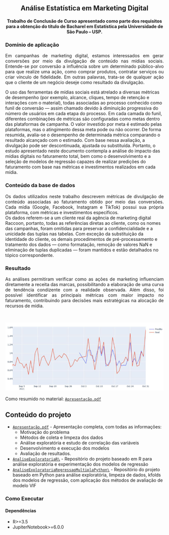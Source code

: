 <div align="center">    
 
## Análise Estatística em Marketing Digital
#### Trabalho de Conclusão de Curso apresentado como parte dos requisitos para a obtenção do título de Bacharel em Estatística pela Universidade de São Paulo – USP.


</div>

<!-- TODO: Add video -->

### Domínio de aplicação


 <div text-align="justify" align="justify">    

Em campanhas de marketing digital, estamos interessados em gerar conversões por meio da divulgação de conteúdo nas mídias sociais. Entende-se por conversão a influência sobre um determinado público-alvo para que realize uma ação, como comprar produtos, contratar serviços ou criar vínculo de fidelidade. Em outras palavras, trata-se de qualquer ação que o cliente de um negócio deseje como resultado da divulgação.
</div>
O uso das ferramentas de mídias sociais está atrelado a diversas métricas de desempenho (por exemplo, alcance, cliques, tempo de retenção e interações com o material), todas associadas ao processo conhecido como funil de conversão — assim chamado devido à diminuição progressiva do número de usuários em cada etapa do processo.
</div>
Em cada camada do funil, diferentes combinações de métricas são configuradas como metas dentro das plataformas de campanha. O valor investido por meta é estimado pelas plataformas, mas o atingimento dessa meta pode ou não ocorrer. De forma resumida, avalia-se o desempenho de determinada métrica comparando o resultado alcançado com o estimado. Com base nessa avaliação, a divulgação pode ser descontinuada, ajustada ou substituída.
</div>
Portanto, o estudo apresentado neste documento contempla a análise do impacto das mídias digitais no faturamento total, bem como o desenvolvimento e a seleção de modelos de regressão capazes de realizar predições do faturamento com base nas métricas e investimentos realizados em cada mídia.
</div>


### Conteúdo da base de dados
 <div text-align="justify" align="justify">    
Os dados utilizados neste trabalho descrevem métricas de divulgação de conteúdo associadas ao faturamento obtido por meio das conversões. Cada mídia (Google, Facebook, Instagram e TikTok) possui sua própria plataforma, com métricas e investimentos específicos.
</div>
Os dados referem-se a um cliente real da agência de marketing digital Raccoon, portanto, todas as referências diretas ao cliente, como os nomes das campanhas, foram omitidas para preservar a confidencialidade e a unicidade das tuplas nas tabelas. Com exceção da substituição da identidade do cliente, os demais procedimentos de pré-processamento e tratamento dos dados — como formatação, remoção de valores NaN e eliminação de tuplas duplicadas — foram mantidos e estão detalhados no tópico correspondente.


</div>

### Resultado
 <div text-align="justify" align="justify">    
As análises permitiram verificar como as ações de marketing influenciam diretamente a receita das marcas, possibilitando a elaboração de uma curva de tendência condizente com a realidade observada. Além disso, foi possível identificar as principais métricas com maior impacto no faturamento, contribuindo para decisões mais estratégicas na alocação de recursos de mídia.


  &nbsp;
<div align="center" >   
 
![image](https://github.com/RogerMarcondes/Analise_Regressao_Multivariada/blob/4ec3a69ff13f38a368ce4a286a9f17277f195427/AnaliseExploratoriaRegressaoMultiplaPython/trend.png)

</div>


Como resumido no material: [`Apresentação.pdf`](./Apresentação.pdf)

</div>

<!-- TODO: Add video -->

## Conteúdo do projeto

 - [`Apresentação.pdf`](./Apresentação.pdf) - Apresentação completa, com todas as informações:
    - Motivação do problema
    - Métodos de coleta e limpeza dos dados
    - Análise exploratória e estudo de correlação das variáveis
    - Desenvolvimento e execução dos modelos
    - Avaliação de resultados. 
 - [`AnaliseExploratoriaR\`](./AnaliseExploratariaR/) - Repositório do projeto baseado em R para análise exploratória e experimentação dos modelos de regressão 
 - [`AnaliseExploratoriaRegressaoMultiplaPython\`](./AnaliseExploratoriaRegressaoMultiplaPython/) - Repositório do projeto baseado em Python para análise exploratória, limpeza de dados, kfolds dos modelos de regressão, com aplicação dos métodos de avaliação de modelo VIF 


### Como Executar

#### Dependências
 -  R>=3.5
 -  JupiterNotebook>=6.0.0
